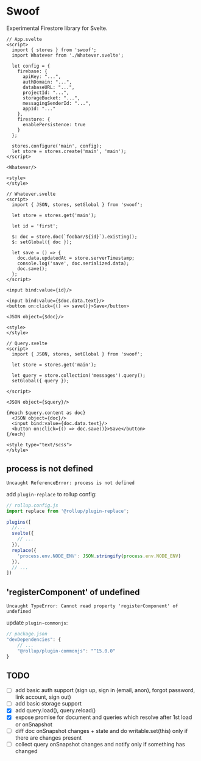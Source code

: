 # Swoof

Experimental Firestore library for Svelte.

``` svelte
// App.svelte
<script>
  import { stores } from 'swoof';
  import Whatever from './Whatever.svelte';

  let config = {
    firebase: {
      apiKey: "...",
      authDomain: "...",
      databaseURL: "...",
      projectId: "...",
      storageBucket: "...",
      messagingSenderId: "...",
      appId: "..."
    },
    firestore: {
      enablePersistence: true
    }
  };

  stores.configure('main', config);
  let store = stores.create('main', 'main');
</script>

<Whatever/>

<style>
</style>
```

``` svelte
// Whatever.svelte
<script>
  import { JSON, stores, setGlobal } from 'swoof';

  let store = stores.get('main');

  let id = 'first';

  $: doc = store.doc(`foobar/${id}`).existing();
  $: setGlobal({ doc });

  let save = () => {
    doc.data.updatedAt = store.serverTimestamp;
    console.log('save', doc.serialized.data);
    doc.save();
  };
</script>

<input bind:value={id}/>

<input bind:value={$doc.data.text}/>
<button on:click={() => save()}>Save</button>

<JSON object={$doc}/>

<style>
</style>
```

``` svelte
// Query.svelte
<script>
  import { JSON, stores, setGlobal } from 'swoof';

  let store = stores.get('main');

  let query = store.collection('messages').query();
  setGlobal({ query });

</script>

<JSON object={$query}/>

{#each $query.content as doc}
  <JSON object={doc}/>
  <input bind:value={doc.data.text}/>
  <button on:click={() => doc.save()}>Save</button>
{/each}

<style type="text/scss">
</style>
```

## process is not defined

```
Uncaught ReferenceError: process is not defined
```

add `plugin-replace` to rollup config:

``` javascript
// rollup.config.js
import replace from '@rollup/plugin-replace';

plugins([
  //...
  svelte({
    // ...
  }),
  replace({
    'process.env.NODE_ENV': JSON.stringify(process.env.NODE_ENV)
  }),
  // ...
])
```

## 'registerComponent' of undefined

```
Uncaught TypeError: Cannot read property 'registerComponent' of undefined
```

update `plugin-commonjs`:

``` javascript
// package.json
"devDependencies": {
    // ...
    "@rollup/plugin-commonjs": "^15.0.0"
}
```

## TODO

- [ ] add basic auth support (sign up, sign in (email, anon), forgot password, link account, sign out)
- [ ] add basic storage support
- [x] add query.load(), query.reload()
- [x] expose promise for document and queries which resolve after 1st load or onSnapshot
- [ ] diff doc onSnapshot changes + state and do writable.set(this) only if there are changes present
- [ ] collect query onSnapshot changes and notify only if something has changed
